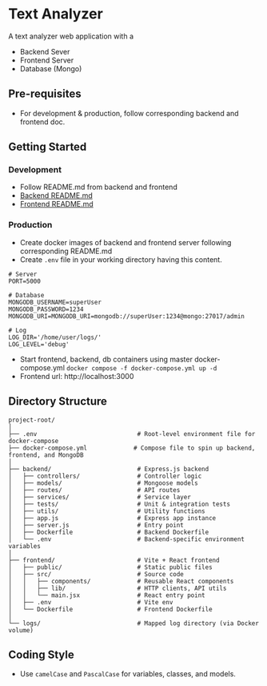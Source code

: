 # Text Analyzer
A text analyzer web application with a
- Backend Sever
- Frontend Server
- Database (Mongo)
## Pre-requisites
- For development & production, follow corresponding backend    and frontend doc.

## Getting Started
### Development
- Follow README.md from backend and frontend
- [Backend README.md](https://github.com/RaselBUET16/text-analyzer/blob/main/backend/README.md)
- [Frontend README.md](https://github.com/RaselBUET16/text-analyzer/blob/main/README.md)

### Production
- Create docker images of backend and frontend server following corresponding README.md
- Create `.env` file in your working directory having this content.
```
# Server
PORT=5000

# Database
MONGODB_USERNAME=superUser
MONGODB_PASSWORD=1234
MONGODB_URI=MONGODB_URI=mongodb://superUser:1234@mongo:27017/admin

# Log
LOG_DIR='/home/user/logs/'
LOG_LEVEL='debug'

```
- Start frontend, backend, db containers using master docker-compose.yml
    `docker compose -f docker-compose.yml up -d`
- Frontend url: http://localhost:3000 

## Directory Structure
```
project-root/
│
├── .env                            # Root-level environment file for docker-compose
├── docker-compose.yml             # Compose file to spin up backend, frontend, and MongoDB
│
├── backend/                        # Express.js backend
│   ├── controllers/                # Controller logic
│   ├── models/                     # Mongoose models
│   ├── routes/                     # API routes
│   ├── services/                   # Service layer
│   ├── tests/                      # Unit & integration tests
│   ├── utils/                      # Utility functions
│   ├── app.js                      # Express app instance
│   ├── server.js                   # Entry point
│   ├── Dockerfile                  # Backend Dockerfile
│   └── .env                        # Backend-specific environment variables
│
├── frontend/                       # Vite + React frontend
│   ├── public/                     # Static public files
│   ├── src/                        # Source code
│   │   ├── components/             # Reusable React components
│   │   ├── lib/                    # HTTP clients, API utils
│   │   └── main.jsx                # React entry point
│   ├── .env                        # Vite env
│   └── Dockerfile                  # Frontend Dockerfile
│
└── logs/                           # Mapped log directory (via Docker volume)

```

## Coding Style
- Use `camelCase` and `PascalCase` for variables, classes, and models.
